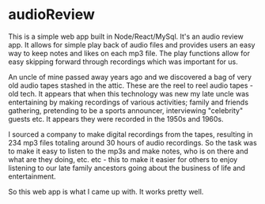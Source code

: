 # audioReview

This is a simple web app built in Node/React/MySql. It's an audio review app. It allows for simple play back of audio files and provides users an easy way to 
keep notes and likes on each mp3 file. The play functions allow for easy skipping forward through recordings which was important for us.

An uncle of mine passed away years ago and we discovered a bag of very old audio tapes stashed in the attic.
These are the reel to reel audio tapes - old tech. It appears that when this technology was new my late uncle was entertaining
by making recordings of various activities; family and friends gathering, pretending to be a sports announcer, interviewing "celebrity" guests etc.
It appears they were recorded in the 1950s and 1960s.

I sourced a company to make digital recordings from the tapes, resulting in 234 mp3 files totaling around 30 hours of audio recordings. So the task was to make
it easy to listen to the mp3s and make notes, who is on there and what are they doing, etc. etc - this to make it easier for others to enjoy listening to our late
family ancestors going about the business of life and entertainment. 

So this web app is what I came up with. It works pretty well. 
